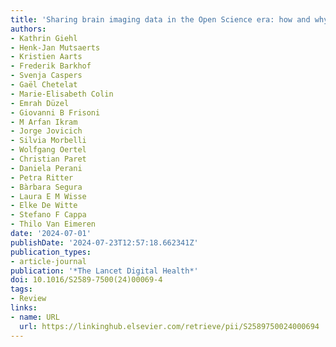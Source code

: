 ```yaml
---
title: 'Sharing brain imaging data in the Open Science era: how and why?'
authors:
- Kathrin Giehl
- Henk-Jan Mutsaerts
- Kristien Aarts
- Frederik Barkhof
- Svenja Caspers
- Gaël Chetelat
- Marie-Elisabeth Colin
- Emrah Düzel
- Giovanni B Frisoni
- M Arfan Ikram
- Jorge Jovicich
- Silvia Morbelli
- Wolfgang Oertel
- Christian Paret
- Daniela Perani
- Petra Ritter
- Bàrbara Segura
- Laura E M Wisse
- Elke De Witte
- Stefano F Cappa
- Thilo Van Eimeren
date: '2024-07-01'
publishDate: '2024-07-23T12:57:18.662341Z'
publication_types:
- article-journal
publication: '*The Lancet Digital Health*'
doi: 10.1016/S2589-7500(24)00069-4
tags:
- Review
links:
- name: URL
  url: https://linkinghub.elsevier.com/retrieve/pii/S2589750024000694
---
```

